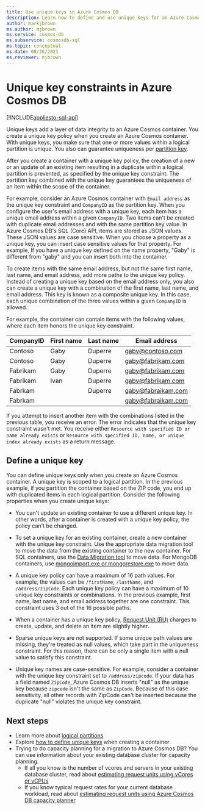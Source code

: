 ```yaml
---
title: Use unique keys in Azure Cosmos DB
description: Learn how to define and use unique keys for an Azure Cosmos database. This article also describes how unique keys add a layer of data integrity.
author: markjbrown
ms.author: mjbrown
ms.service: cosmos-db
ms.subservice: cosmosdb-sql
ms.topic: conceptual
ms.date: 08/26/2021
ms.reviewer: mjbrown
---
```


# Unique key constraints in Azure Cosmos DB
[!INCLUDE[appliesto-sql-api](includes/appliesto-sql-api.md)]

Unique keys add a layer of data integrity to an Azure Cosmos container. You create a unique key policy when you create an Azure Cosmos container. With unique keys, you make sure that one or more values within a logical partition is unique. You also can guarantee uniqueness per [partition key](partitioning-overview.md).

After you create a container with a unique key policy, the creation of a new or an update of an existing item resulting in a duplicate within a logical partition is prevented, as specified by the unique key constraint. The partition key combined with the unique key guarantees the uniqueness of an item within the scope of the container.

For example, consider an Azure Cosmos container with `Email address` as the unique key constraint and `CompanyID` as the partition key. When you configure the user's email address with a unique key, each item has a unique email address within a given `CompanyID`. Two items can't be created with duplicate email addresses and with the same partition key value. In Azure Cosmos DB's SQL (Core) API, items are stored as JSON values. These JSON values are case sensitive. When you choose a property as a unique key, you can insert case sensitive values for that property. For example, If you have a unique key defined on the name property, "Gaby" is different from "gaby" and you can insert both into the container.

To create items with the same email address, but not the same first name, last name, and email address, add more paths to the unique key policy. Instead of creating a unique key based on the email address only, you also can create a unique key with a combination of the first name, last name, and email address. This key is known as a composite unique key. In this case, each unique combination of the three values within a given `CompanyID` is allowed. 

For example, the container can contain items with the following values, where each item honors the unique key constraint.

|CompanyID|First name|Last name|Email address|
|---|---|---|---|
|Contoso|Gaby|Duperre|gaby@contoso.com |
|Contoso|Gaby|Duperre|gaby@fabrikam.com|
|Fabrikam|Gaby|Duperre|gaby@fabrikam.com|
|Fabrikam|Ivan|Duperre|gaby@fabrikam.com|
|Fabrkam|   |Duperre|gaby@fabraikam.com|
|Fabrkam|   |   |gaby@fabraikam.com|

If you attempt to insert another item with the combinations listed in the previous table, you receive an error. The error indicates that the unique key constraint wasn't met. You receive either `Resource with specified ID or name already exists` or `Resource with specified ID, name, or unique index already exists` as a return message. 

## Define a unique key

You can define unique keys only when you create an Azure Cosmos container. A unique key is scoped to a logical partition. In the previous example, if you partition the container based on the ZIP code, you end up with duplicated items in each logical partition. Consider the following properties when you create unique keys:

* You can't update an existing container to use a different unique key. In other words, after a container is created with a unique key policy, the policy can't be changed.

* To set a unique key for an existing container, create a new container with the unique key constraint. Use the appropriate data migration tool to move the data from the existing container to the new container. For SQL containers, use the [Data Migration tool](import-data.md) to move data. For MongoDB containers, use [mongoimport.exe or mongorestore.exe](../dms/tutorial-mongodb-cosmos-db.md?toc=%2fazure%2fcosmos-db%2ftoc.json%253ftoc%253d%2fazure%2fcosmos-db%2ftoc.json) to move data.

* A unique key policy can have a maximum of 16 path values. For example, the values can be `/firstName`, `/lastName`, and `/address/zipCode`. Each unique key policy can have a maximum of 10 unique key constraints or combinations. In the previous example, first name, last name, and email address together are one constraint. This constraint uses 3 out of the 16 possible paths.

* When a container has a unique key policy, [Request Unit (RU)](request-units.md) charges to create, update, and delete an item are slightly higher.

* Sparse unique keys are not supported. If some unique path values are missing, they're treated as null values, which take part in the uniqueness constraint. For this reason, there can be only a single item with a null value to satisfy this constraint.

* Unique key names are case-sensitive. For example, consider a container with the unique key constraint set to `/address/zipcode`. If your data has a field named `ZipCode`, Azure Cosmos DB inserts "null" as the unique key because `zipcode` isn't the same as `ZipCode`. Because of this case sensitivity, all other records with ZipCode can't be inserted because the duplicate "null" violates the unique key constraint.

## Next steps

* Learn more about [logical partitions](partitioning-overview.md)
* Explore [how to define unique keys](how-to-define-unique-keys.md) when creating a container
* Trying to do capacity planning for a migration to Azure Cosmos DB? You can use information about your existing database cluster for capacity planning.
    * If all you know is the number of vcores and servers in your existing database cluster, read about [estimating request units using vCores or vCPUs](convert-vcore-to-request-unit.md) 
    * If you know typical request rates for your current database workload, read about [estimating request units using Azure Cosmos DB capacity planner](estimate-ru-with-capacity-planner.md)
